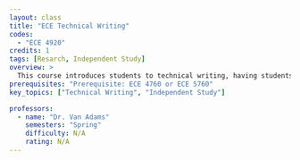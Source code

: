 ```yaml
---
layout: class
title: "ECE Technical Writing"
codes:
  - "ECE 4920"
credits: 1
tags: [Resarch, Independent Study]
overview: >
  This course introduces students to technical writing, having students write up their ECE projects in a formal fashion, with a view to publication. Projects may be existing, or may be created as part of the independent study, but the writing requirement will match the current College technical writing requirement.
prerequisites: "Prerequisite: ECE 4760 or ECE 5760"
key_topics: ["Technical Writing", "Independent Study"]

professors:
  - name: "Dr. Van Adams"
    semesters: "Spring"
    difficulty: N/A
    rating: N/A
---
```

